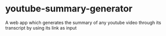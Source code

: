 # youtube-summary-generator
A web app which generates the summary of any youtube video through its transcript by using its link as input 
